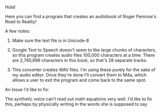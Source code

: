 Hola!

Here you can find a program that creates an audiobook of Roger Penrose's Road to Reality!

A few notes: 

1. Make sure the text file is in Unicode-8

2. Google Text to Speech doesn't seem to like large chunks of characters, so this program creates audio files 100,000 characters at a time. 
There are 2,740,699 characters in this book, so that's 28 separate tracks.

3. This converter creates WAV files. I'm using these purely for the sake of my audio editor. Once they're done I'll convert them to M4a, 
which allows a user to exit the program and come back to the same spot. 


An Issue I'd like to fix:

The synthetic voice can't read out math equations very well. I'd like to fix this, perhaps by physically writing in the words
she is supposed to say. 
 

